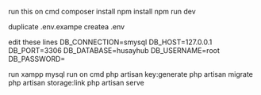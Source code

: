 run this on cmd
composer install
npm install
npm run dev

duplicate .env.exampe createa .env

edit these lines
DB_CONNECTION=smysql
DB_HOST=127.0.0.1
DB_PORT=3306
DB_DATABASE=husayhub
DB_USERNAME=root
DB_PASSWORD=

run xampp mysql
run on cmd
php artisan key:generate
php artisan migrate
php artisan storage:link
php artisan serve
